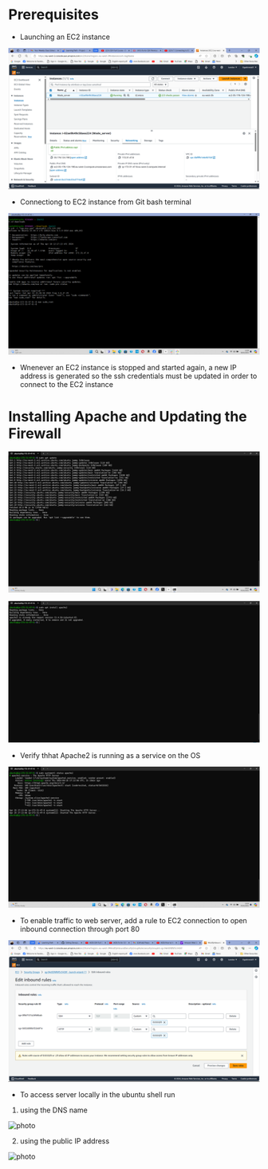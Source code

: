 # Prerequisites

* Launching an EC2 instance

![photo](Images/EC2.png)



* Connectiong to EC2 instance from Git bash terminal

![photo](Images/EC2connect.png) 

* Wnenever an EC2 instance is stopped and started again, a new IP address is generated so the ssh credentials must be updated in order to connect to the EC2 instance


# Installing Apache and Updating the Firewall

![photo](Images/apacheupd.png)

![photo](Images/apacheinst.png)


* Verify thhat Apache2 is running as a service on the OS

![photo](Images/apache2.png)


* To enable traffic to web server, add a rule to EC2 connection to open inbound connection through port 80

![photo](Images/port80.png)


* To access server locally in the ubuntu shell run

1. using the DNS name

![photo](Images/curllocal.png)


2. using the public IP address

![photo](Images/curlip.png)



